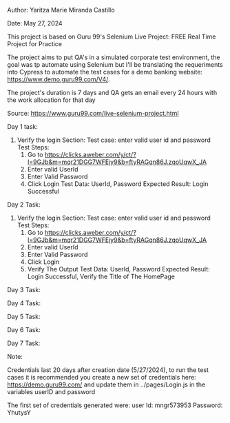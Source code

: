 Author: Yaritza Marie Miranda Castillo

Date: May 27, 2024

This project is based on Guru 99's Selenium Live Project: FREE Real Time Project for Practice

The project aims to put QA's in a simulated corporate test environment, the goal was tp automate using Selenium but I'll be translating the requeriments into Cypress
to automate the test cases for a demo banking website: https://www.demo.guru99.com/V4/. 

The project's duration is 7 days and QA gets an email every 24 hours with the work allocation for that day

Source:
https://www.guru99.com/live-selenium-project.html

Day 1 task:

1. Verify the login Section:
Test case: enter valid user id and password
Test Steps:
    1. Go to https://clicks.aweber.com/y/ct/?l=9GJb&m=mqr21DGG7WFEjy9&b=ftyRAGqn86J.zqoUqwX_JA
    2. Enter valid UserId
    3. Enter Valid Password
    4. Click Login
Test Data: UserId, Password
Expected Result: Login Successful

Day 2 Task:
1. Verify the login Section:
Test case: enter valid user id and password
Test Steps:
    1. Go to https://clicks.aweber.com/y/ct/?l=9GJb&m=mqr21DGG7WFEjy9&b=ftyRAGqn86J.zqoUqwX_JA
    2. Enter valid UserId
    3. Enter Valid Password
    4. Click Login
    5. Verify The Output
Test Data: UserId, Password
Expected Result: Login Successful, Verify the Title of The HomePage

Day 3 Task:

Day 4 Task:

Day 5 Task:

Day 6 Task:

Day 7 Task:

Note:

Credentials last 20 days after creation date (5/27/2024), to run the test cases it is recommended you create a new set of credentials here:
https://demo.guru99.com/ and update them in ../pages/Login.js in the variables userID and password

The first set of credentials generated were:
user Id: mngr573953
Password: YhutysY